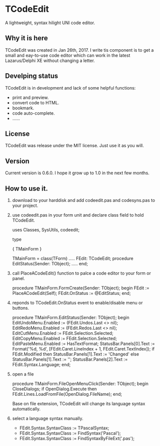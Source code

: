 # TCodeEdit

A lightweight, syntax hilight UNI code editor.

## Why it is here

TCodeEdit was created in Jan 26th, 2017. I write tis component is to get a small
and eay-to-use code editor which can work in the latest Lazarus/Delphi XE without
changing a letter.

## Develping status

TCodeEdit is in development and lack of some helpful functions:

  - print and preview.
  - convert code to HTML.
  - bookmark.
  - code auto-complete.
  - ......

## License

TCodeEdit was release under the MIT license. Just use it as you will.

## Version

Current version is 0.6.0. I hope it grow up to 1.0 in the next few months.

## How to use it.

 1. download to your harddisk and add codeedit.pas and codesyns.pas to your project.
 2. use codeedit.pas in your form unit and declare class field to hold TCodeEdit.

    uses
      Classes, SysUtils, codeedit;

    type

      { TMainForm }

      TMainForm = class(TForm)
      .....
        FEdit: TCodeEdit;
        procedure EditStatus(Sender: TObject);
      .....
      end;

 3. call PlaceACodeEdit() function to palce a code editor to your form or panel.

    procedure TMainForm.FormCreate(Sender: TObject);
    begin
      FEdit := PlaceACodeEdit(Self);
      FEdit.OnStatus := @EditStatus;
    end;

 4. reponds to TCodeEdit.OnStatus event to enable/disable menu or buttons.

    procedure TMainForm.EditStatus(Sender: TObject);
    begin
      EditUndoMenu.Enabled := (FEdit.Undos.Last <> nil);
      EditRedoMenu.Enabled := (FEdit.Redos.Last <> nil);
      EditCutMenu.Enabled := FEdit.Selection.Selected;
      EditCopyMenu.Enabled := FEdit.Selection.Selected;
      EditPasteMenu.Enabled := HasTextFormat;
      StatusBar.Panels[0].Text := Format('%d, %d',
        [FEdit.Caret.LineIndex + 1, FEdit.Caret.TextIndex]);
      if FEdit.Modified then
        StatusBar.Panels[1].Text := 'Changed' else
        StatusBar.Panels[1].Text := '';
      StatusBar.Panels[2].Text := FEdit.Syntax.Language;
    end;

 5. open a file

    procedure TMainForm.FileOpenMenuClick(Sender: TObject);
    begin
      CloseDialogs;
      if OpenDialog.Execute then
        FEdit.Lines.LoadFromFile(OpenDialog.FileName);
    end;

    Base on file extension, TCodeEdit will change its language syntax automatically.

 6. select a language syntax manually.

    - FEdit.Syntax.SyntaxClass := TPascalSyntax;
    - FEdit.Syntax.SyntaxClass := FindSyntax('Pascal');
    - FEdit.Syntax.SyntaxClass := FindSyntaxByFileExt('.pas');

